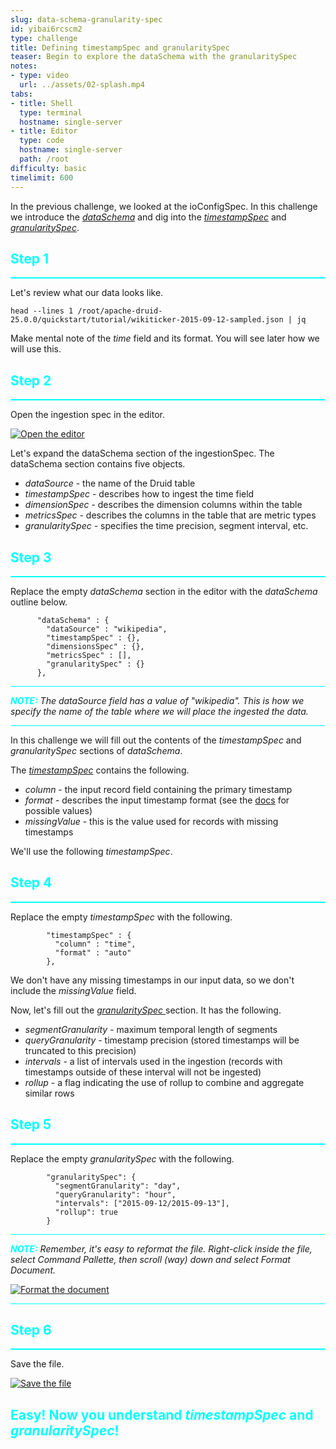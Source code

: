 ```yaml
---
slug: data-schema-granularity-spec
id: yibai6rcscm2
type: challenge
title: Defining timestampSpec and granularitySpec
teaser: Begin to explore the dataSchema with the granularitySpec
notes:
- type: video
  url: ../assets/02-splash.mp4
tabs:
- title: Shell
  type: terminal
  hostname: single-server
- title: Editor
  type: code
  hostname: single-server
  path: /root
difficulty: basic
timelimit: 600
---
```

In the previous challenge, we looked at the ioConfigSpec.
In this challenge we introduce the [_dataSchema_](https://druid.apache.org/docs/latest/ingestion/index.html#dataschema) and dig into the [_timestampSpec_](https://druid.apache.org/docs/latest/ingestion/index.html#timestampspec) and [_granularitySpec_](https://druid.apache.org/docs/latest/ingestion/index.html#granularityspec).

<h2 style="color:cyan">Step 1</h2><hr style="color:cyan;background-color:cyan;height:2px">

Let's review what our data looks like.

```
head --lines 1 /root/apache-druid-25.0.0/quickstart/tutorial/wikiticker-2015-09-12-sampled.json | jq
```

Make mental note of the _time_ field and its format.
You will see later how we will use this.

<h2 style="color:cyan">Step 2</h2><hr style="color:cyan;background-color:cyan;height:2px">

Open the ingestion spec in the editor.

<a href="#img-2">
  <img alt="Open the editor" src="../assets/OpenSpec.png" />
</a>

<a href="#" class="lightbox" id="img-2">
  <img alt="Open the editor" src="../assets/OpenSpec.png" />
</a>

Let's expand the dataSchema section of the ingestionSpec.
The dataSchema section contains five objects.
- _dataSource_ - the name of the Druid table
- _timestampSpec_ - describes how to ingest the time field
- _dimensionSpec_ - describes the dimension columns within the table
- _metricsSpec_ - describes the columns in the table that are metric types
- _granularitySpec_ - specifies the time precision, segment interval, etc.


<h2 style="color:cyan">Step 3</h2><hr style="color:cyan;background-color:cyan;height:2px">

Replace the empty _dataSchema_ section in the editor with the _dataSchema_ outline below.

```
      "dataSchema" : {
        "dataSource" : "wikipedia",
        "timestampSpec" : {},
        "dimensionsSpec" : {},
        "metricsSpec" : [],
        "granularitySpec" : {}
      },

```

<hr style="background-color:cyan">
<p><span style="color:cyan"><strong><em>NOTE:</em></strong></span> <i>The dataSource field has a value of "wikipedia".
This is how we specify the name of the table where we will place the ingested the data.</i></p>
<hr style="background-color:cyan">


In this challenge we will fill out the contents of the _timestampSpec_ and _granularitySpec_ sections of _dataSchema_.


The [_timestampSpec_](https://druid.apache.org/docs/latest/ingestion/index.html#timestampspec) contains the following.
- _column_ - the input record field containing the primary timestamp
- _format_ - describes the input timestamp format (see the [docs](https://druid.apache.org/docs/latest/ingestion/index.html#timestampspec) for possible values)
- _missingValue_ - this is the value used for records with missing timestamps

We'll use the following _timestampSpec_.

<h2 style="color:cyan">Step 4</h2><hr style="color:cyan;background-color:cyan;height:2px">

Replace the empty _timestampSpec_ with the following.

```
        "timestampSpec" : {
          "column" : "time",
          "format" : "auto"
        },
```

We don't have any missing timestamps in our input data, so we don't include the _missingValue_ field.

Now, let's fill out the [_granularitySpec_ ](https://druid.apache.org/docs/latest/ingestion/index.html#granularityspec) section.
It has the following.
- _segmentGranularity_ - maximum temporal length of segments
- _queryGranularity_ - timestamp precision (stored timestamps will be truncated to this precision)
- _intervals_ - a list of intervals used in the ingestion (records with timestamps outside of these interval will not be ingested)
- _rollup_ - a flag indicating the use of rollup to combine and aggregate similar rows

<h2 style="color:cyan">Step 5</h2><hr style="color:cyan;background-color:cyan;height:2px">

Replace the empty _granularitySpec_ with the following.

```
        "granularitySpec": {
          "segmentGranularity": "day",
          "queryGranularity": "hour",
          "intervals": ["2015-09-12/2015-09-13"],
          "rollup": true
        }
```

<hr style="background-color:cyan">
<p><span style="color:cyan"><strong><em>NOTE:</em></strong></span> <i>Remember, it's easy to reformat the file. Right-click inside the file, select Command Pallette, then scroll (way) down and select Format Document.</i></p>
<a href="#img-5">
  <img alt="Format the document" src="../assets/FormatDocument.png" />
</a>
<a href="#" class="lightbox" id="img-5">
  <img alt="Format the document" src="../assets/FormatDocument.png" />
</a>
<hr style="background-color:cyan">

<h2 style="color:cyan">Step 6</h2><hr style="color:cyan;background-color:cyan;height:2px">

Save the file.

<a href="#img-6">
  <img alt="Save the file" src="../assets/SaveFile.png" />
</a>

<a href="#" class="lightbox" id="img-6">
  <img alt="Save the file" src="../assets/SaveFile.png" />
</a>

<h2 style="color:cyan">Easy! Now you understand <i>timestampSpec</i> and <i>granularitySpec</i>!</h2>

<style type="text/css" rel="stylesheet">
.lightbox { display: none; position: fixed; justify-content: center; align-items: center; z-index: 999; top: 0; left: 0; right: 0; bottom: 0; padding: 1rem; background: rgba(0, 0, 0, 0.8); }
.lightbox:target { display: flex; }
.lightbox img { max-height: 100% }
.thumbnail:hover {
    position:fixed;
    top:-25px;
    left:-35px;
    width:500px;
    height:auto;
    display:block;
    z-index:999;
}
</style>
